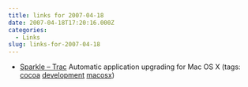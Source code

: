 ```yaml
---
title: links for 2007-04-18
date: 2007-04-18T17:20:16.000Z
categories:
  - Links
slug: links-for-2007-04-18
---
```

<ul class="simple">
  <li>
    <a class="reference external" href="http://sparkle.andymatuschak.org/">Sparkle – Trac</a> Automatic application upgrading for Mac <span class="caps">OS</span> X (tags: <a class="reference external" href="http://del.icio.us/nathanyergler/cocoa">cocoa</a> <a class="reference external" href="http://del.icio.us/nathanyergler/development">development</a> <a class="reference external" href="http://del.icio.us/nathanyergler/macosx">macosx</a>)
  </li>
</ul>


